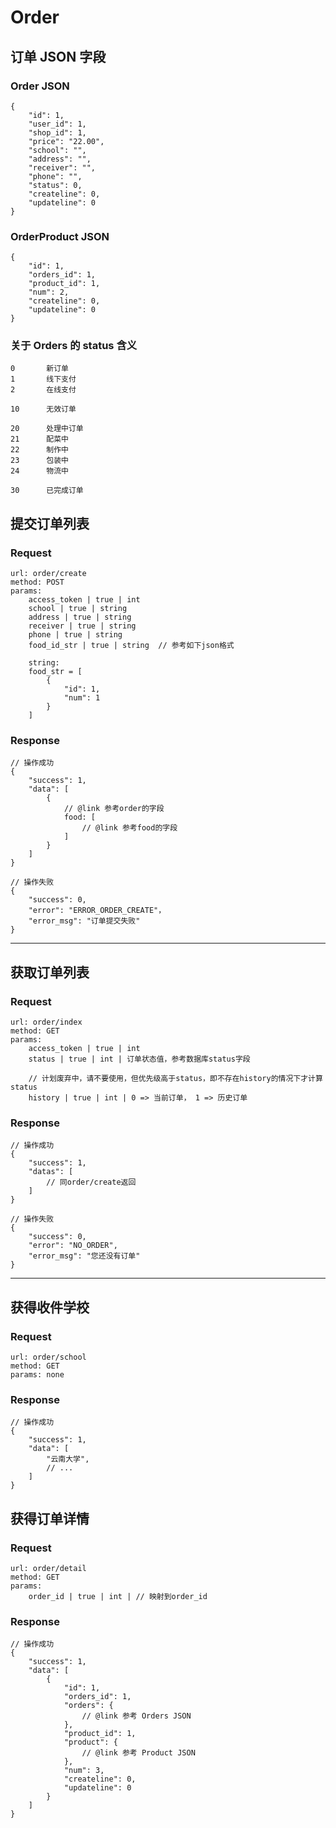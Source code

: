 # Order

## 订单 JSON 字段

### Order JSON

	{
		"id": 1,
		"user_id": 1,
		"shop_id": 1,
		"price": "22.00",
		"school": "",
		"address": "",
		"receiver": "",
		"phone": "",
		"status": 0,
		"createline": 0,
		"updateline": 0
	}

### OrderProduct JSON

	{
		"id": 1,
		"orders_id": 1,
		"product_id": 1,
		"num": 2,
		"createline": 0,
		"updateline": 0
	}

### 关于 Orders 的 status 含义

	0 		新订单
	1 		线下支付
	2 		在线支付
	
	10 		无效订单

	20 		处理中订单
	21		配菜中
	22 		制作中
	23		包装中
	24 		物流中

	30 		已完成订单

## 提交订单列表

### Request

	url: order/create
	method: POST
	params:
		access_token | true | int
		school | true | string
		address | true | string
		receiver | true | string
		phone | true | string
		food_id_str | true | string  // 参考如下json格式

		string:
		food_str = [
			{
				"id": 1,
				"num": 1
			}
		]

### Response

	// 操作成功
	{
		"success": 1,
		"data": [
			{
				// @link 参考order的字段
				food: [
					// @link 参考food的字段
				]
			}
		]
	}
	
	// 操作失败
	{
		"success": 0,
		"error": "ERROR_ORDER_CREATE"，
		"error_msg": "订单提交失败"
	}

---

## 获取订单列表
### Request

	url: order/index
	method: GET
	params:
		access_token | true | int
		status | true | int | 订单状态值，参考数据库status字段

		// 计划废弃中，请不要使用，但优先级高于status，即不存在history的情况下才计算status
		history | true | int | 0 => 当前订单， 1 => 历史订单

### Response

	// 操作成功
	{
		"success": 1,
		"datas": [
			// 同order/create返回
		]
	}

	// 操作失败
	{
		"success": 0,
		"error": "NO_ORDER",
		"error_msg": "您还没有订单"
	}

---

## 获得收件学校

### Request

	url: order/school
	method: GET
	params: none

### Response

	// 操作成功
	{
		"success": 1,
		"data": [
			"云南大学",
			// ...
		]
	}

## 获得订单详情

### Request

	url: order/detail
	method: GET
	params:
		order_id | true | int | // 映射到order_id

### Response

	// 操作成功
	{
		"success": 1,
		"data": [
			{
				"id": 1,
				"orders_id": 1,
				"orders": {
					// @link 参考 Orders JSON
				},
				"product_id": 1,
				"product": {
					// @link 参考 Product JSON
				},
				"num": 3,
				"createline": 0,
				"updateline": 0
			}
		]
	}